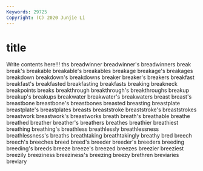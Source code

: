 ```yaml
---
Keywords: 29725
Copyright: (C) 2020 Junjie Li
---
```


# title

Write contents here!!!
ths
breadwinner 
breadwinner's 
breadwinners 
break 
break's 
breakable 
breakable's 
breakables 
breakage 
breakage's
breakages 
breakdown 
breakdown's 
breakdowns 
breaker 
breaker's 
breakers 
breakfast 
breakfast's 
breakfasted
breakfasting 
breakfasts 
breaking 
breakneck 
breakpoints 
breaks 
breakthrough 
breakthrough's 
breakthroughs 
breakup
breakup's 
breakups 
breakwater 
breakwater's 
breakwaters 
breast 
breast's 
breastbone 
breastbone's 
breastbones
breasted 
breasting 
breastplate 
breastplate's 
breastplates 
breasts 
breaststroke 
breaststroke's 
breaststrokes 
breastwork
breastwork's 
breastworks 
breath 
breath's 
breathable 
breathe 
breathed 
breather 
breather's 
breathers
breathes 
breathier 
breathiest 
breathing 
breathing's 
breathless 
breathlessly 
breathlessness 
breathlessness's 
breaths
breathtaking 
breathtakingly 
breathy 
bred 
breech 
breech's 
breeches 
breed 
breed's 
breeder
breeder's 
breeders 
breeding 
breeding's 
breeds 
breeze 
breeze's 
breezed 
breezes 
breezier
breeziest 
breezily 
breeziness 
breeziness's 
breezing 
breezy 
brethren 
breviaries 
breviary 
